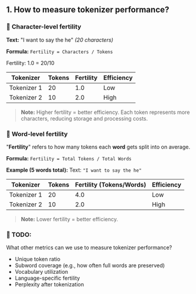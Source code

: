 ## 1. How to measure tokenizer performance?

### 🔢 **Character-level fertility**
**Text:** "I want to say the he" *(20 characters)*

**Formula:** `Fertility = Characters / Tokens`

Fertility: 1.0 = 20/10

| Tokenizer | Tokens | Fertility | Efficiency |
|-----------|--------|-----------|------------|
| Tokenizer 1 | 20 | 1.0 | Low |
| Tokenizer 2 | 10 | 2.0 | High |

> **Note:** Higher fertility = better efficiency. Each token represents more characters, reducing storage and processing costs.

### 🧩 **Word-level fertility**

"**Fertility**" refers to how many tokens each **word** gets split into on average.

**Formula:**
`Fertility = Total Tokens / Total Words`

**Example (5 words total):**
Text: `"I want to say the he"`

| Tokenizer   | Tokens | Fertility (Tokens/Words) | Efficiency |
| ----------- | ------ | ------------------------ | ---------- |
| Tokenizer 1 | 20     | 4.0                      | Low        |
| Tokenizer 2 | 10     | 2.0                      | High       |

> **Note:** Lower fertility = better efficiency.

### 🧠 TODO:

What other metrics can we use to measure tokenizer performance?

* Unique token ratio
* Subword coverage (e.g., how often full words are preserved)
* Vocabulary utilization
* Language-specific fertility
* Perplexity after tokenization
